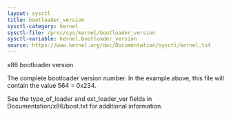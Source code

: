 ```yaml
---
layout: sysctl
title: bootloader_version
sysctl-category: kernel
sysctl-file: /proc/sys/kernel/bootloader_version
sysctl-variable: kernel.bootloader_version
source: https://www.kernel.org/doc/Documentation/sysctl/kernel.txt
---
```


x86 bootloader version

The complete bootloader version number.  In the example above, this
file will contain the value 564 = 0x234.

See the type_of_loader and ext_loader_ver fields in
Documentation/x86/boot.txt for additional information.

